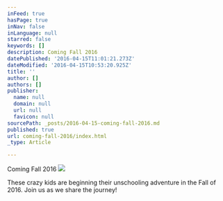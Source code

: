 ```yaml
---
inFeed: true
hasPage: true
inNav: false
inLanguage: null
starred: false
keywords: []
description: Coming Fall 2016
datePublished: '2016-04-15T11:01:21.273Z'
dateModified: '2016-04-15T10:53:20.925Z'
title: ''
author: []
authors: []
publisher:
  name: null
  domain: null
  url: null
  favicon: null
sourcePath: _posts/2016-04-15-coming-fall-2016.md
published: true
url: coming-fall-2016/index.html
_type: Article

---
```

Coming Fall 2016
![](https://the-grid-user-content.s3-us-west-2.amazonaws.com/2c2b4979-67a4-4d2a-ba4d-5ef65bdb9eb2.jpg)

These crazy kids are beginning their unschooling adventure in the Fall of 2016\. Join us as we share the journey!